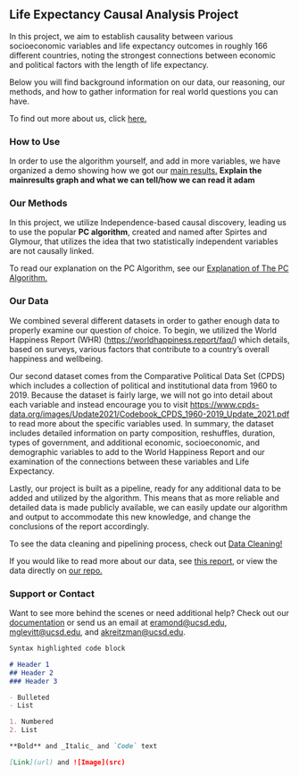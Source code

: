 ## Life Expectancy Causal Analysis Project

In this project, we aim to establish causality between various socioeconomic variables and life expectancy outcomes in  roughly 166 different countries, noting the strongest connections between economic and political factors with the length of life expectancy. 

Below you will find background information on our data, our reasoning, our methods, and how to gather information for real world questions you can have. 

To find out more about us, click [here.](About.md)


### How to Use

In order to use the algorithm yourself, and add in more variables, we have organized a demo showing how we got our [main results.](Main-Results.md)
**Explain the mainresults graph and what we can tell/how we can read it adam**

### Our Methods

In this project, we utilize Independence-based causal discovery, leading us to use the popular **PC algorithm**, created and named after Spirtes and Glymour, that utilizes the idea that two statistically independent variables are not causally linked.

To read our explanation on the PC Algorithm, see our [Explanation of The PC Algorithm.](PC-Algorithm-Explanation.md)

### Our Data
We combined several different datasets in order to gather enough data to properly examine our question of choice. To begin, we utilized the World Happiness Report (WHR) (https://worldhappiness.report/faq/) which details, based on surveys, various factors that contribute to  a country’s overall happiness and wellbeing.

Our second dataset comes from the Comparative Political Data Set (CPDS) which includes a collection of political and institutional data from 1960 to 2019. Because the dataset is fairly large, we will not go into detail about each variable and instead encourage you to visit https://www.cpds-data.org/images/Update2021/Codebook_CPDS_1960-2019_Update_2021.pdf to read more about the specific variables used. In summary, the dataset includes detailed information on party composition, reshuffles, duration, types of government, and additional economic, socioeconomic, and demographic variables to add to the World Happiness Report and our examination of the connections between these variables and Life Expectancy. 

Lastly, our project is built as a pipeline, ready for any additional data to be added and utilized by  the algorithm. This means that as more reliable and detailed data is made publicly available, we can easily update our algorithm and output to accommodate this new knowledge, and change the conclusions of the report accordingly. 

To see the data cleaning and pipelining process, check out [Data Cleaning!](data-cleaning.md)

If you would like to read more about our data, see [this report,](https://docs.google.com/document/d/1cvPz98_5bFYzUca4mlcvndjPvenBJzs4ya1jSkPVNS0/edit?usp=sharing) or view the data directly on [our repo.](https://github.com/mglevitt/Medical-Disparity-Causal-Analysis)

### Support or Contact

Want to see more behind the scenes or need additional help? Check out our [documentation](https://github.com/mglevitt/Medical-Disparity-Causal-Analysis) or send us an email at eramond@ucsd.edu, mglevitt@ucsd.edu, and akreitzman@ucsd.edu. 



```markdown
Syntax highlighted code block

# Header 1
## Header 2
### Header 3

- Bulleted
- List

1. Numbered
2. List

**Bold** and _Italic_ and `Code` text

[Link](url) and ![Image](src)
```
